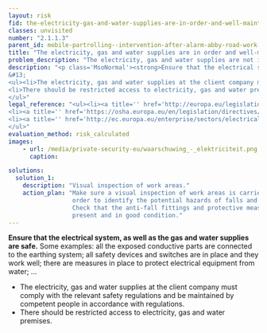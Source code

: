 ```yaml
---
layout: risk
fid: the-electricity-gas-and-water-supplies-are-in-order-and-well-maintained
classes: unvisited
number: "2.1.1.3"
parent_id: mobile-partrolling--intervention-after-alarm-abby-road-work-environment-site-related
title: "The electricity, gas and water supplies are in order and well-maintained."
problem_description: "The electricity, gas and water supplies are not in order and/or not well-maintained."
description: "<p class='MsoNormal'><strong>Ensure that the electrical system, as well as the gas and water supplies are safe.</strong> Some examples: all the exposed conductive parts are connected to the earthing system; all safety devices and switches are in place and they work well; there are measures in place to protect electrical equipment from water; ... </p>&#13;
&#13;
<ul><li>The electricity, gas and water supplies at the client company must comply with the relevant safety regulations and be maintained by competent people in accordance with regulations.</li>&#13;
<li>There should be restricted access to electricity, gas and water premises.</li>&#13;
</ul>"
legal_reference: "<ul><li><a title='' href='http://europa.eu/legislation_summaries/employment_and_social_policy/health_hygiene_safety_at_work/c11113_en.htm' rel='nofollow' target='_blank'>89/391/CEE Implementing measures to improve the health and safety of workers (framework directive).</a></li>&#13;
<li><a title='' href='https://osha.europa.eu/en/legislation/directives/workplaces-equipment-signs-personal-protective-equipment/osh-directives/2' rel='nofollow' target='_blank'>89/654/EEC Directive on the minimum safety and health requirements for the workplace</a>.</li>&#13;
<li><a title='' href='http://ec.europa.eu/enterprise/sectors/electrical/documents/lvd/legislation/' target='_blank' rel='nofollow'>2006/95/EC Directive on the harmonisation of the laws of Member States relating to electrical equipment designed for use within certain voltage limits</a>.</li>&#13;
</ul>"
evaluation_method: risk_calculated
images:
    - url: /media/private-security-eu/waarschuwing_-_elektriciteit.png
      caption: 

solutions:
  solution_1:
    description: "Visual inspection of work areas."
    action_plan: "Make sure a visual inspection of work areas is carried out in
                  order to identify the potential hazards of falls and slips.
                  Check that the anti-fall fittings and protective measures are
                  present and in good condition."
---
```

**Ensure that the electrical system, as well as the gas and water supplies are safe.** Some examples: all the exposed conductive parts are connected to the earthing system; all safety devices and switches are in place and they work well; there are measures in place to protect electrical equipment from water; ... 

  * The electricity, gas and water supplies at the client company must comply with the relevant safety regulations and be maintained by competent people in accordance with regulations.
  * There should be restricted access to electricity, gas and water premises.


